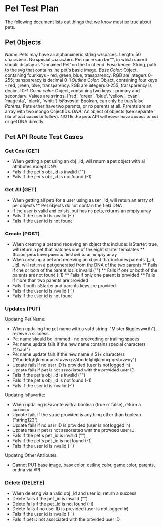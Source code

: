 # Pet Test Plan
The following document lists out things that we know must be true about pets.

## Pet Objects
*Name*: Pets may have an alphanumeric string w/spaces. Length: 50 characters. No special characters. Pet name can be "", in which case it should display as 'Unnamed Pet' on the front end.
*Base Image*: String, path to the svg that contains the pet's basic image.
*Base Color*: Object, containing four keys - red, green, blue, transparency. RGB are integers 0-255; transparency is decimal 0-1
*Outline Color*: Object, containing four keys - red, green, blue, transparency. RGB are integers 0-255; transparency is decimal 0-1
*Game color*: Object, containing two keys - primary and secondary. Values are strings, ['red', 'green', 'blue', 'yellow', 'cyan', 'magenta', 'black', 'white']
*isFavorite*: Boolean, can only be true/false
*Parents:* Pets either have two parents, or no parents at all. Parents are an array with two mongo ObjectIDs.
*DNA:* An object of objects (see separate file of test cases to follow). NOTE: the pets API will never have access to set or get DNA directly. 

## Pet API Route Test Cases
### Get One (GET)
* When getting a pet using an obj _id, will return a pet object with all attributes except DNA
* Fails if the pet's obj _id is invalid ("")
* Fails if the pet's obj _id is not found (-1)

### Get All (GET) 
* When getting all pets for a user using a user _id, will return an array of pet objects
** Pet objects do not contain the field DNA
* If the user is valid and exists, but has no pets, returns an empty array
* Fails if the user id is invalid (-1) 
* Fails if the user id is not found

### Create (POST)
* When creating a pet and receiving an object that includes isStarter: true, will return a pet that matches one of the eight starter templates
** Starter pets have parents field set to an empty array
* When creating a pet and receiving an object that includes parents: [_id, _id], will return a pet generated from the DNA of the two parents
** Fails if one or both of the parent ids is invalid ("")
** Fails if one or both of the parents are not found (-1)
** Fails if only one parent is provided
** Fails if more than two parents are provided
* Fails if both isStarter and parents keys are provided 
* Fails if the user id is invalid (-1) 
* Fails if the user id is not found

### Updates (PUT)
Updating Pet Name:
* When updating the pet name with a valid string ("Mister Bigglesworth"), receive a success
* Pet name should be trimmed - no preceeding or trailing spaces
* Pet name update fails if the new name contains special characters ("JoJo!")
* Pet name update fails if the new name is 51+ characters ("AbcdefghijklmnopqrstuvwxyzAbcdefghijklmnopqrstuvwxy")
* Update fails if no user ID is provided (user is not logged in)
* Update fails if pet is not associated with the provided user ID
* Fails if the pet's obj _id is invalid ("")
* Fails if the pet's obj _id is not found (-1)
* Fails if the user id is invalid (-1)

Updating isFavorite:
* When updating isFavorite with a boolean (true or false), return a success
* Update fails if the value provided is anything other than boolean ("string123")
* Update fails if no user ID is provided (user is not logged in)
* Update fails if pet is not associated with the provided user ID
* Fails if the pet's pet _id is invalid ("")
* Fails if the pet's pet _id is not found (-1)
* Fails if the user id is invalid (-1)

Updating Other Attributes:
* Cannot PUT base image, base color, outline color, game color, parents, or dna via API

### Delete (DELETE)
* When deleting via a valid obj _id and user id, return a success
* Delete fails if the pet _id is invalid ("")
* Delete fails if the pet _id is not found (-1)
* Delete fails if no user ID is provided (user is not logged in)
* Fails if the user id is invalid (-1)
* Fails if pet is not associated with the provided user ID